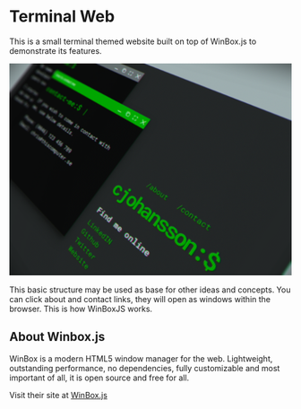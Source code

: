 # Terminal Web

This is a small terminal themed website built on top of WinBox.js to demonstrate its features.

![](screenshots/1.png)

This basic structure may be used as base for other ideas and concepts. You can click about and contact links, they will open as windows within the browser. This is how WinBoxJS works.

## About Winbox.js

WinBox is a modern HTML5 window manager for the web. Lightweight, outstanding performance, no dependencies, fully customizable and most important of all, it is open source and free for all.

Visit their site at [WinBox.js](https://nextapps-de.github.io/winbox/)